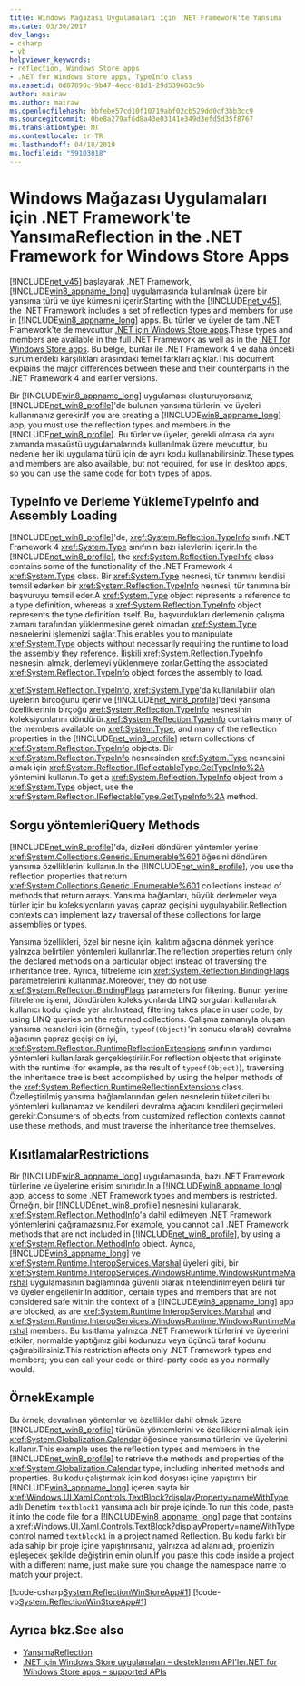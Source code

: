 ```yaml
---
title: Windows Mağazası Uygulamaları için .NET Framework'te Yansıma
ms.date: 03/30/2017
dev_langs:
- csharp
- vb
helpviewer_keywords:
- reflection, Windows Store apps
- .NET for Windows Store apps, TypeInfo class
ms.assetid: 0d07090c-9b47-4ecc-81d1-29d539603c9b
author: mairaw
ms.author: mairaw
ms.openlocfilehash: bbfebe57cd10f10719abf02cb529dd0cf3bb3cc9
ms.sourcegitcommit: 0be8a279af6d8a43e03141e349d3efd5d35f8767
ms.translationtype: MT
ms.contentlocale: tr-TR
ms.lasthandoff: 04/18/2019
ms.locfileid: "59103018"
---
```

# <a name="reflection-in-the-net-framework-for-windows-store-apps"></a><span data-ttu-id="22055-102">Windows Mağazası Uygulamaları için .NET Framework'te Yansıma</span><span class="sxs-lookup"><span data-stu-id="22055-102">Reflection in the .NET Framework for Windows Store Apps</span></span>
<span data-ttu-id="22055-103">[!INCLUDE[net_v45](../../../includes/net-v45-md.md)] başlayarak .NET Framework, [!INCLUDE[win8_appname_long](../../../includes/win8-appname-long-md.md)] uygulamasında kullanılmak üzere bir yansıma türü ve üye kümesini içerir.</span><span class="sxs-lookup"><span data-stu-id="22055-103">Starting with the [!INCLUDE[net_v45](../../../includes/net-v45-md.md)], the .NET Framework includes a set of reflection types and members for use in [!INCLUDE[win8_appname_long](../../../includes/win8-appname-long-md.md)] apps.</span></span> <span data-ttu-id="22055-104">Bu türler ve üyeler de tam .NET Framework'te de mevcuttur [.NET için Windows Store apps](https://go.microsoft.com/fwlink/?LinkID=225700).</span><span class="sxs-lookup"><span data-stu-id="22055-104">These types and members are available in the full .NET Framework as well as in the [.NET for Windows Store apps](https://go.microsoft.com/fwlink/?LinkID=225700).</span></span> <span data-ttu-id="22055-105">Bu belge, bunlar ile .NET Framework 4 ve daha önceki sürümlerdeki karşılıkları arasındaki temel farkları açıklar.</span><span class="sxs-lookup"><span data-stu-id="22055-105">This document explains the major differences between these and their counterparts in the .NET Framework 4 and earlier versions.</span></span>  
  
 <span data-ttu-id="22055-106">Bir [!INCLUDE[win8_appname_long](../../../includes/win8-appname-long-md.md)] uygulaması oluşturuyorsanız, [!INCLUDE[net_win8_profile](../../../includes/net-win8-profile-md.md)]'de bulunan yansıma türlerini ve üyeleri kullanmanız gerekir.</span><span class="sxs-lookup"><span data-stu-id="22055-106">If you are creating a [!INCLUDE[win8_appname_long](../../../includes/win8-appname-long-md.md)] app, you must use the reflection types and members in the [!INCLUDE[net_win8_profile](../../../includes/net-win8-profile-md.md)].</span></span> <span data-ttu-id="22055-107">Bu türler ve üyeler, gerekli olmasa da aynı zamanda masaüstü uygulamalarında kullanılmak üzere mevcuttur, bu nedenle her iki uygulama türü için de aynı kodu kullanabilirsiniz.</span><span class="sxs-lookup"><span data-stu-id="22055-107">These types and members are also available, but not required, for use in desktop apps, so you can use the same code for both types of apps.</span></span>  
  
## <a name="typeinfo-and-assembly-loading"></a><span data-ttu-id="22055-108">TypeInfo ve Derleme Yükleme</span><span class="sxs-lookup"><span data-stu-id="22055-108">TypeInfo and Assembly Loading</span></span>  
 <span data-ttu-id="22055-109">[!INCLUDE[net_win8_profile](../../../includes/net-win8-profile-md.md)]'de, <xref:System.Reflection.TypeInfo> sınıfı .NET Framework 4 <xref:System.Type> sınıfının bazı işlevlerini içerir.</span><span class="sxs-lookup"><span data-stu-id="22055-109">In the [!INCLUDE[net_win8_profile](../../../includes/net-win8-profile-md.md)], the <xref:System.Reflection.TypeInfo> class contains some of the functionality of the .NET Framework 4 <xref:System.Type> class.</span></span> <span data-ttu-id="22055-110">Bir <xref:System.Type> nesnesi, tür tanımını kendisi temsil ederken bir <xref:System.Reflection.TypeInfo> nesnesi, tür tanımına bir başvuruyu temsil eder.</span><span class="sxs-lookup"><span data-stu-id="22055-110">A <xref:System.Type> object represents a reference to a type definition, whereas a <xref:System.Reflection.TypeInfo> object represents the type definition itself.</span></span> <span data-ttu-id="22055-111">Bu, başvurdukları derlemenin çalışma zamanı tarafından yüklenmesine gerek olmadan <xref:System.Type> nesnelerini işlemenizi sağlar.</span><span class="sxs-lookup"><span data-stu-id="22055-111">This enables you to manipulate <xref:System.Type> objects without necessarily requiring the runtime to load the assembly they reference.</span></span> <span data-ttu-id="22055-112">İlişkili <xref:System.Reflection.TypeInfo> nesnesini almak, derlemeyi yüklenmeye zorlar.</span><span class="sxs-lookup"><span data-stu-id="22055-112">Getting the associated <xref:System.Reflection.TypeInfo> object forces the assembly to load.</span></span>  
  
 <span data-ttu-id="22055-113"><xref:System.Reflection.TypeInfo>, <xref:System.Type>'da kullanılabilir olan üyelerin birçoğunu içerir ve [!INCLUDE[net_win8_profile](../../../includes/net-win8-profile-md.md)]'deki yansıma özelliklerinin birçoğu <xref:System.Reflection.TypeInfo> nesnesinin koleksiyonlarını döndürür.</span><span class="sxs-lookup"><span data-stu-id="22055-113"><xref:System.Reflection.TypeInfo> contains many of the members available on <xref:System.Type>, and many of the reflection properties in the [!INCLUDE[net_win8_profile](../../../includes/net-win8-profile-md.md)] return collections of <xref:System.Reflection.TypeInfo> objects.</span></span> <span data-ttu-id="22055-114">Bir <xref:System.Reflection.TypeInfo> nesnesinden <xref:System.Type> nesnesini almak için <xref:System.Reflection.IReflectableType.GetTypeInfo%2A> yöntemini kullanın.</span><span class="sxs-lookup"><span data-stu-id="22055-114">To get a <xref:System.Reflection.TypeInfo> object from a <xref:System.Type> object, use the <xref:System.Reflection.IReflectableType.GetTypeInfo%2A> method.</span></span>  
  
## <a name="query-methods"></a><span data-ttu-id="22055-115">Sorgu yöntemleri</span><span class="sxs-lookup"><span data-stu-id="22055-115">Query Methods</span></span>  
 <span data-ttu-id="22055-116">[!INCLUDE[net_win8_profile](../../../includes/net-win8-profile-md.md)]'da, dizileri döndüren yöntemler yerine <xref:System.Collections.Generic.IEnumerable%601> öğesini döndüren yansıma özelliklerini kullanın.</span><span class="sxs-lookup"><span data-stu-id="22055-116">In the [!INCLUDE[net_win8_profile](../../../includes/net-win8-profile-md.md)], you use the reflection properties that return <xref:System.Collections.Generic.IEnumerable%601> collections instead of methods that return arrays.</span></span> <span data-ttu-id="22055-117">Yansıma bağlamları, büyük derlemeler veya türler için bu koleksiyonların yavaş çapraz geçişini uygulayabilir.</span><span class="sxs-lookup"><span data-stu-id="22055-117">Reflection contexts can implement lazy traversal of these collections for large assemblies or types.</span></span>  
  
 <span data-ttu-id="22055-118">Yansıma özellikleri, özel bir nesne için, kalıtım ağacına dönmek yerince yalnızca belirtilen yöntemleri kullanırlar.</span><span class="sxs-lookup"><span data-stu-id="22055-118">The reflection properties return only the declared methods on a particular object instead of traversing the inheritance tree.</span></span> <span data-ttu-id="22055-119">Ayrıca, filtreleme için <xref:System.Reflection.BindingFlags> parametrelerini kullanmaz.</span><span class="sxs-lookup"><span data-stu-id="22055-119">Moreover, they do not use <xref:System.Reflection.BindingFlags> parameters for filtering.</span></span> <span data-ttu-id="22055-120">Bunun yerine filtreleme işlemi, döndürülen koleksiyonlarda LINQ sorguları kullanılarak kullanıcı kodu içinde yer alır.</span><span class="sxs-lookup"><span data-stu-id="22055-120">Instead, filtering takes place in user code, by using LINQ queries on the returned collections.</span></span> <span data-ttu-id="22055-121">Çalışma zamanıyla oluşan yansıma nesneleri için (örneğin, `typeof(Object)`'in sonucu olarak) devralma ağacının çapraz geçişi en iyi, <xref:System.Reflection.RuntimeReflectionExtensions> sınıfının yardımcı yöntemleri kullanılarak gerçekleştirilir.</span><span class="sxs-lookup"><span data-stu-id="22055-121">For reflection objects that originate with the runtime (for example, as the result of `typeof(Object)`), traversing the inheritance tree is best accomplished by using the helper methods of the <xref:System.Reflection.RuntimeReflectionExtensions> class.</span></span> <span data-ttu-id="22055-122">Özelleştirilmiş yansıma bağlamlarından gelen nesnelerin tüketicileri bu yöntemleri kullanamaz ve kendileri devralma ağacını kendileri geçirmeleri gerekir.</span><span class="sxs-lookup"><span data-stu-id="22055-122">Consumers of objects from customized reflection contexts cannot use these methods, and must traverse the inheritance tree themselves.</span></span>  
  
## <a name="restrictions"></a><span data-ttu-id="22055-123">Kısıtlamalar</span><span class="sxs-lookup"><span data-stu-id="22055-123">Restrictions</span></span>  
 <span data-ttu-id="22055-124">Bir [!INCLUDE[win8_appname_long](../../../includes/win8-appname-long-md.md)] uygulamasında, bazı .NET Framework türlerine ve üyelerine erişim sınırlıdır.</span><span class="sxs-lookup"><span data-stu-id="22055-124">In a [!INCLUDE[win8_appname_long](../../../includes/win8-appname-long-md.md)] app, access to some .NET Framework types and members is restricted.</span></span> <span data-ttu-id="22055-125">Örneğin, bir [!INCLUDE[net_win8_profile](../../../includes/net-win8-profile-md.md)] nesnesini kullanarak, <xref:System.Reflection.MethodInfo>'a dahil edilmeyen .NET Framework yöntemlerini çağıramazsınız.</span><span class="sxs-lookup"><span data-stu-id="22055-125">For example, you cannot call .NET Framework methods that are not included in [!INCLUDE[net_win8_profile](../../../includes/net-win8-profile-md.md)], by using a <xref:System.Reflection.MethodInfo> object.</span></span> <span data-ttu-id="22055-126">Ayrıca, [!INCLUDE[win8_appname_long](../../../includes/win8-appname-long-md.md)] ve <xref:System.Runtime.InteropServices.Marshal> üyeleri gibi, bir <xref:System.Runtime.InteropServices.WindowsRuntime.WindowsRuntimeMarshal> uygulamasının bağlamında güvenli olarak nitelendirilmeyen belirli tür ve üyeler engellenir.</span><span class="sxs-lookup"><span data-stu-id="22055-126">In addition, certain types and members that are not considered safe within the context of a [!INCLUDE[win8_appname_long](../../../includes/win8-appname-long-md.md)] app are blocked, as are <xref:System.Runtime.InteropServices.Marshal> and <xref:System.Runtime.InteropServices.WindowsRuntime.WindowsRuntimeMarshal> members.</span></span> <span data-ttu-id="22055-127">Bu kısıtlama yalnızca .NET Framework türlerini ve üyelerini etkiler; normalde yaptığınız gibi kodunuzu veya üçüncü taraf kodunu çağırabilirsiniz.</span><span class="sxs-lookup"><span data-stu-id="22055-127">This restriction affects only .NET Framework types and members; you can call your code or third-party code as you normally would.</span></span>  
  
## <a name="example"></a><span data-ttu-id="22055-128">Örnek</span><span class="sxs-lookup"><span data-stu-id="22055-128">Example</span></span>  
 <span data-ttu-id="22055-129">Bu örnek, devralınan yöntemler ve özellikler dahil olmak üzere [!INCLUDE[net_win8_profile](../../../includes/net-win8-profile-md.md)] türünün yöntemlerini ve özelliklerini almak için <xref:System.Globalization.Calendar> öğesinde yansıma türlerini ve üyelerini kullanır.</span><span class="sxs-lookup"><span data-stu-id="22055-129">This example uses the reflection types and members in the [!INCLUDE[net_win8_profile](../../../includes/net-win8-profile-md.md)] to retrieve the methods and properties of the <xref:System.Globalization.Calendar> type, including inherited methods and properties.</span></span> <span data-ttu-id="22055-130">Bu kodu çalıştırmak için kod dosyası içine yapıştırın bir [!INCLUDE[win8_appname_long](../../../includes/win8-appname-long-md.md)] içeren sayfa bir <xref:Windows.UI.Xaml.Controls.TextBlock?displayProperty=nameWithType> adlı Denetim `textblock1` yansıma adlı bir proje içinde.</span><span class="sxs-lookup"><span data-stu-id="22055-130">To run this code, paste it into the code file for a [!INCLUDE[win8_appname_long](../../../includes/win8-appname-long-md.md)] page that contains a <xref:Windows.UI.Xaml.Controls.TextBlock?displayProperty=nameWithType> control named `textblock1` in a project named Reflection.</span></span> <span data-ttu-id="22055-131">Bu kodu farklı bir ada sahip bir proje içine yapıştırırsanız, yalnızca ad alanı adı, projenizin eşleşecek şekilde değiştirin emin olun.</span><span class="sxs-lookup"><span data-stu-id="22055-131">If you paste this code inside a project with a different name, just make sure you change the namespace name to match your project.</span></span>  
  
 [!code-csharp[System.ReflectionWinStoreApp#1](../../../samples/snippets/csharp/VS_Snippets_CLR_System/system.reflectionwinstoreapp/cs/mainpage.xaml.cs#1)]
 [!code-vb[System.ReflectionWinStoreApp#1](../../../samples/snippets/visualbasic/VS_Snippets_CLR_System/system.reflectionwinstoreapp/vb/mainpage.xaml.vb#1)]  
  
## <a name="see-also"></a><span data-ttu-id="22055-132">Ayrıca bkz.</span><span class="sxs-lookup"><span data-stu-id="22055-132">See also</span></span>

- [<span data-ttu-id="22055-133">Yansıma</span><span class="sxs-lookup"><span data-stu-id="22055-133">Reflection</span></span>](../../../docs/framework/reflection-and-codedom/reflection.md)
- [<span data-ttu-id="22055-134">.NET için Windows Store uygulamaları – desteklenen API'ler</span><span class="sxs-lookup"><span data-stu-id="22055-134">.NET for Windows Store apps – supported APIs</span></span>](https://go.microsoft.com/fwlink/?LinkID=225700)
